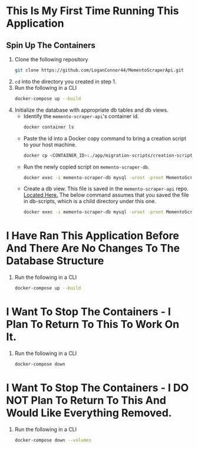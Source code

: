 # This Is My First Time Running This Application

## Spin Up The Containers
1. Clone the following repository
    ```bash
    git clone https://github.com/LoganConnor44/MementoScraperApi.git
    ```
2. ```cd``` into the directory you created in step 1.
3. Run the following in a CLI
    ```bash
    docker-compose up --build
    ```
4. Initialize the database with appropriate db tables and db views.
    * Identify the ```memento-scraper-api```'s container id.
        ```bash
        docker container ls
        ```
    * Paste the id into a Docker copy command to bring a creation script to your host machine.
        ```bash
        docker cp <CONTAINER_ID>:./app/migration-scripts/creation-script.sql ./db-scripts/creation-script.sql
        ```
    * Run the newly copied script on ```memento-scraper-db```.
        ```bash
        docker exec -i memento-scraper-db mysql -uroot -proot MementoScraperDatabase < db-scripts/creation-script.sql
        ```
    * Create a db view. This file is saved in the ```memento-scraper-api``` repo. [Located Here.](https://github.com/LoganConnor44/MementoScraperApi/blob/master/Database/DbViews.sql) The below command assumes that you saved the file in db-scripts, which is a child directory under this one.
        ```bash
        docker exec -i memento-scraper-db mysql -uroot -proot MementoScraperDatabase < Database/DbViews.sql
        ```

# I Have Ran This Application Before And There Are No Changes To The Database Structure
1. Run the following in a CLI
    ```bash
    docker-compose up --build
    ```

# I Want To Stop The Containers - I Plan To Return To This To Work On It.
1. Run the following in a CLI
    ```bash
    docker-compose down
    ```

# I Want To Stop The Containers - I DO NOT Plan To Return To This And Would Like Everything Removed.
1. Run the following in a CLI
    ```bash
    docker-compose down --volumes
    ```